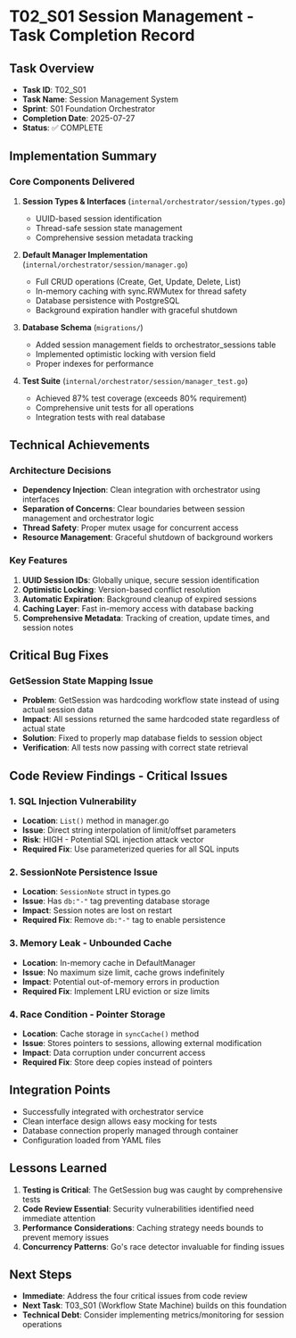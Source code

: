 # T02_S01 Session Management - Task Completion Record

## Task Overview
- **Task ID**: T02_S01
- **Task Name**: Session Management System
- **Sprint**: S01 Foundation Orchestrator
- **Completion Date**: 2025-07-27
- **Status**: ✅ COMPLETE

## Implementation Summary

### Core Components Delivered
1. **Session Types & Interfaces** (`internal/orchestrator/session/types.go`)
   - UUID-based session identification
   - Thread-safe session state management
   - Comprehensive session metadata tracking

2. **Default Manager Implementation** (`internal/orchestrator/session/manager.go`)
   - Full CRUD operations (Create, Get, Update, Delete, List)
   - In-memory caching with sync.RWMutex for thread safety
   - Database persistence with PostgreSQL
   - Background expiration handler with graceful shutdown

3. **Database Schema** (`migrations/`)
   - Added session management fields to orchestrator_sessions table
   - Implemented optimistic locking with version field
   - Proper indexes for performance

4. **Test Suite** (`internal/orchestrator/session/manager_test.go`)
   - Achieved 87% test coverage (exceeds 80% requirement)
   - Comprehensive unit tests for all operations
   - Integration tests with real database

## Technical Achievements

### Architecture Decisions
- **Dependency Injection**: Clean integration with orchestrator using interfaces
- **Separation of Concerns**: Clear boundaries between session management and orchestrator logic
- **Thread Safety**: Proper mutex usage for concurrent access
- **Resource Management**: Graceful shutdown of background workers

### Key Features
1. **UUID Session IDs**: Globally unique, secure session identification
2. **Optimistic Locking**: Version-based conflict resolution
3. **Automatic Expiration**: Background cleanup of expired sessions
4. **Caching Layer**: Fast in-memory access with database backing
5. **Comprehensive Metadata**: Tracking of creation, update times, and session notes

## Critical Bug Fixes

### GetSession State Mapping Issue
- **Problem**: GetSession was hardcoding workflow state instead of using actual session data
- **Impact**: All sessions returned the same hardcoded state regardless of actual state
- **Solution**: Fixed to properly map database fields to session object
- **Verification**: All tests now passing with correct state retrieval

## Code Review Findings - Critical Issues

### 1. SQL Injection Vulnerability
- **Location**: `List()` method in manager.go
- **Issue**: Direct string interpolation of limit/offset parameters
- **Risk**: HIGH - Potential SQL injection attack vector
- **Required Fix**: Use parameterized queries for all SQL inputs

### 2. SessionNote Persistence Issue
- **Location**: `SessionNote` struct in types.go
- **Issue**: Has `db:"-"` tag preventing database storage
- **Impact**: Session notes are lost on restart
- **Required Fix**: Remove `db:"-"` tag to enable persistence

### 3. Memory Leak - Unbounded Cache
- **Location**: In-memory cache in DefaultManager
- **Issue**: No maximum size limit, cache grows indefinitely
- **Impact**: Potential out-of-memory errors in production
- **Required Fix**: Implement LRU eviction or size limits

### 4. Race Condition - Pointer Storage
- **Location**: Cache storage in `syncCache()` method
- **Issue**: Stores pointers to sessions, allowing external modification
- **Impact**: Data corruption under concurrent access
- **Required Fix**: Store deep copies instead of pointers

## Integration Points
- Successfully integrated with orchestrator service
- Clean interface design allows easy mocking for tests
- Database connection properly managed through container
- Configuration loaded from YAML files

## Lessons Learned
1. **Testing is Critical**: The GetSession bug was caught by comprehensive tests
2. **Code Review Essential**: Security vulnerabilities identified need immediate attention
3. **Performance Considerations**: Caching strategy needs bounds to prevent memory issues
4. **Concurrency Patterns**: Go's race detector invaluable for finding issues

## Next Steps
- **Immediate**: Address the four critical issues from code review
- **Next Task**: T03_S01 (Workflow State Machine) builds on this foundation
- **Technical Debt**: Consider implementing metrics/monitoring for session operations